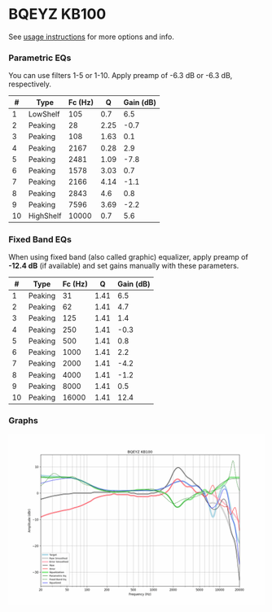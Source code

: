 # BQEYZ KB100
See [usage instructions](https://github.com/jaakkopasanen/AutoEq#usage) for more options and info.

### Parametric EQs
You can use filters 1-5 or 1-10. Apply preamp of -6.3 dB or -6.3 dB, respectively.

|   # | Type      |   Fc (Hz) |    Q |   Gain (dB) |
|-----|-----------|-----------|------|-------------|
|   1 | LowShelf  |       105 | 0.7  |         6.5 |
|   2 | Peaking   |        28 | 2.25 |        -0.7 |
|   3 | Peaking   |       108 | 1.63 |         0.1 |
|   4 | Peaking   |      2167 | 0.28 |         2.9 |
|   5 | Peaking   |      2481 | 1.09 |        -7.8 |
|   6 | Peaking   |      1578 | 3.03 |         0.7 |
|   7 | Peaking   |      2166 | 4.14 |        -1.1 |
|   8 | Peaking   |      2843 | 4.6  |         0.8 |
|   9 | Peaking   |      7596 | 3.69 |        -2.2 |
|  10 | HighShelf |     10000 | 0.7  |         5.6 |

### Fixed Band EQs
When using fixed band (also called graphic) equalizer, apply preamp of **-12.4 dB** (if available) and set gains manually with these parameters.

|   # | Type    |   Fc (Hz) |    Q |   Gain (dB) |
|-----|---------|-----------|------|-------------|
|   1 | Peaking |        31 | 1.41 |         6.5 |
|   2 | Peaking |        62 | 1.41 |         4.7 |
|   3 | Peaking |       125 | 1.41 |         1.4 |
|   4 | Peaking |       250 | 1.41 |        -0.3 |
|   5 | Peaking |       500 | 1.41 |         0.8 |
|   6 | Peaking |      1000 | 1.41 |         2.2 |
|   7 | Peaking |      2000 | 1.41 |        -4.2 |
|   8 | Peaking |      4000 | 1.41 |        -1.2 |
|   9 | Peaking |      8000 | 1.41 |         0.5 |
|  10 | Peaking |     16000 | 1.41 |        12.4 |

### Graphs
![](./BQEYZ%20KB100.png)
